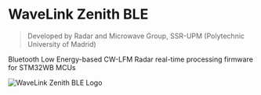 # WaveLink Zenith BLE
> Developed by Radar and Microwave Group, SSR-UPM (Polytechnic University of Madrid)

Bluetooth Low Energy-based CW-LFM Radar real-time processing firmware for STM32WB MCUs

![WaveLink Zenith BLE Logo](https://research.marquitos.space/social/wavelink_zenithble_logo.png)
